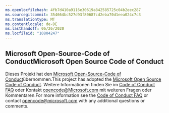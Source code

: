 ```yaml
---
ms.openlocfilehash: 4fb7d410a9116e30619a842585725c04b2eec287
ms.sourcegitcommit: 354664bc527d93f80687cd2eba70d1eea024c7c3
ms.translationtype: MT
ms.contentlocale: de-DE
ms.lasthandoff: 06/26/2020
ms.locfileid: "10804247"
---
```

## <span data-ttu-id="24cd7-101">Microsoft Open-Source-Code of Conduct</span><span class="sxs-lookup"><span data-stu-id="24cd7-101">Microsoft Open Source Code of Conduct</span></span>
<span data-ttu-id="24cd7-102">Dieses Projekt hat den [Microsoft Open-Source-Code of Conduct](https://opensource.microsoft.com/codeofconduct/)übernommen.</span><span class="sxs-lookup"><span data-stu-id="24cd7-102">This project has adopted the [Microsoft Open Source Code of Conduct](https://opensource.microsoft.com/codeofconduct/).</span></span>
<span data-ttu-id="24cd7-103">Weitere Informationen finden Sie im [Code of Conduct FAQ](https://opensource.microsoft.com/codeofconduct/faq/) oder Kontakt [opencode@Microsoft.com](mailto:opencode@microsoft.com) mit weiteren Fragen oder Kommentaren.</span><span class="sxs-lookup"><span data-stu-id="24cd7-103">For more information see the [Code of Conduct FAQ](https://opensource.microsoft.com/codeofconduct/faq/) or contact [opencode@microsoft.com](mailto:opencode@microsoft.com) with any additional questions or comments.</span></span>